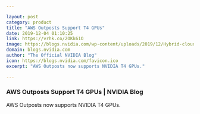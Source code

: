 ```yaml
---

layout: post
category: product
title: "AWS Outposts Support T4 GPUs"
date: 2019-12-04 01:10:25
link: https://vrhk.co/2OKk61O
image: https://blogs.nvidia.com/wp-content/uploads/2019/12/Hybrid-cloud.jpg
domain: blogs.nvidia.com
author: "The Official NVIDIA Blog"
icon: https://blogs.nvidia.com/favicon.ico
excerpt: "AWS Outposts now supports NVIDIA T4 GPUs."

---
```


### AWS Outposts Support T4 GPUs | NVIDIA Blog

AWS Outposts now supports NVIDIA T4 GPUs.